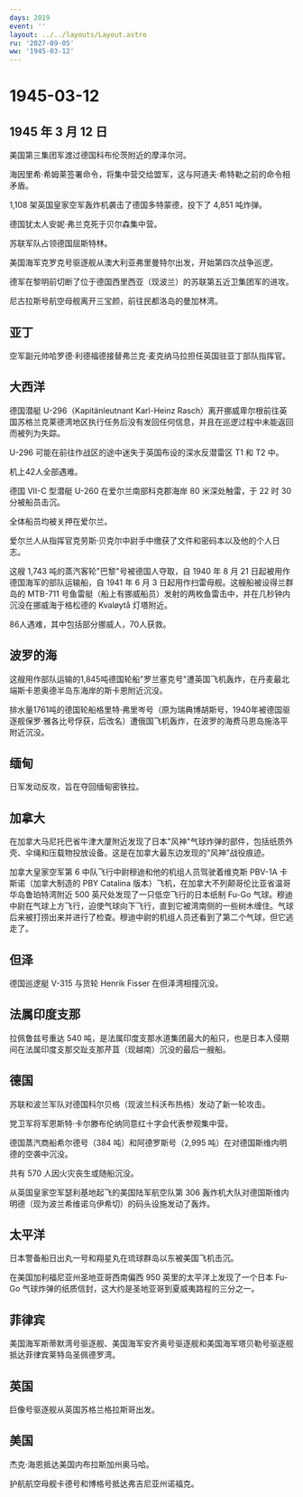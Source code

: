 ```yaml
---
days: 2019
event: ''
layout: ../../layouts/Layout.astro
ru: '2027-09-05'
ww: '1945-03-12'
---
```


# 1945-03-12

## 1945 年 3 月 12 日

美国第三集团军渡过德国科布伦茨附近的摩泽尔河。

海因里希·希姆莱签署命令，将集中营交给盟军，这与阿道夫·希特勒之前的命令相矛盾。

1,108 架英国皇家空军轰炸机袭击了德国多特蒙德，投下了 4,851 吨炸弹。

德国犹太人安妮·弗兰克死于贝尔森集中营。

苏联军队占领德国屈斯特林。

美国海军克罗克号驱逐舰从澳大利亚弗里曼特尔出发，开始第四次战争巡逻。

德军在黎明前切断了位于德国西里西亚（现波兰）的苏联第五近卫集团军的进攻。

尼古拉斯号航空母舰离开三宝颜，前往民都洛岛的曼加林湾。

## 亚丁

空军副元帅哈罗德·利德福德接替弗兰克·麦克纳马拉担任英国驻亚丁部队指挥官。

## 大西洋

德国潜艇 U-296（Kapitänleutnant Karl-Heinz
Rasch）离开挪威卑尔根前往英国苏格兰克莱德湾地区执行任务后没有发回任何信息，并且在巡逻过程中未能返回而被列为失踪。

U-296 可能在前往作战区的途中迷失于英国布设的深水反潜雷区 T1 和 T2 中。

机上42人全部遇难。

德国 VII-C 型潜艇 U-260 在爱尔兰南部科克郡海岸 80 米深处触雷，于 22 时
30 分被船员击沉。

全体船员均被关押在爱尔兰。

爱尔兰人从指挥官克劳斯·贝克尔中尉手中缴获了文件和密码本以及他的个人日志。

这艘 1,743 吨的蒸汽客轮"巴黎"号被德国人夺取，自 1940 年 8 月 21
日起被用作德国海军的部队运输船，自 1941 年 6 月 3
日起用作扫雷母舰。这艘船被设得兰群岛的 MTB-711
号鱼雷艇（船上有挪威船员）发射的两枚鱼雷击中，并在几秒钟内沉没在挪威海于格松德的
Kvaløytå 灯塔附近。

86人遇难，其中包括部分挪威人，70人获救。

## 波罗的海

这艘用作部队运输的1,845吨德国轮船"罗兰塞克号"遭英国飞机轰炸，在丹麦最北端斯卡恩奥德半岛东海岸的斯卡恩附近沉没。

排水量1761吨的德国轮船格里特·弗里岑号（原为瑞典博胡斯号，1940年被德国驱逐舰保罗·雅各比号俘获，后改名）遭俄国飞机轰炸，在波罗的海费马恩岛施洛平附近沉没。

## 缅甸

日军发动反攻，旨在夺回缅甸密铁拉。

## 加拿大

在加拿大马尼托巴省牛津大厦附近发现了日本"风神"气球炸弹的部件，包括纸质外壳、伞绳和压载物投放设备。这是在加拿大最东边发现的"风神"战役痕迹。

加拿大皇家空军第 6 中队飞行中尉穆迪和他的机组人员驾驶着维克斯 PBV-1A
卡斯诺（加拿大制造的 PBY Catalina
版本）飞机，在加拿大不列颠哥伦比亚省温哥华岛鲁珀特湾附近 500
英尺处发现了一只低空飞行的日本纸制 Fu-Go
气球。穆迪中尉在气球上方飞行，迫使气球向下飞行，直到它被湾南侧的一些树木缠住。气球后来被打捞出来并进行了检查。穆迪中尉的机组人员还看到了第二个气球，但它逃走了。

## 但泽

德国巡逻艇 V-315 与货轮 Henrik Fisser 在但泽湾相撞沉没。

## 法属印度支那

拉佩鲁兹号重达 540
吨，是法属印度支那水道集团最大的船只，也是日本入侵期间在法属印度支那交趾支那芹苴（现越南）沉没的最后一艘船。

## 德国

苏联和波兰军队对德国科尔贝格（现波兰科沃布热格）发动了新一轮攻击。

党卫军将军恩斯特·卡尔滕布伦纳同意红十字会代表参观集中营。

德国蒸汽商船希尔德号（384 吨）和阿德罗斯号（2,995
吨）在对德国斯维内明德的空袭中沉没。

共有 570 人因火灾丧生或随船沉没。

从英国皇家空军瑟利基地起飞的美国陆军航空队第 306
轰炸机大队对德国斯维内明德（现为波兰希维诺乌伊希切）的码头设施发动了轰炸。

## 太平洋

日本警备船日出丸一号和翔星丸在琉球群岛以东被美国飞机击沉。

在美国加利福尼亚州圣地亚哥西南偏西 950 英里的太平洋上发现了一个日本
Fu-Go 气球炸弹的纸质信封，这大约是圣地亚哥到夏威夷路程的三分之一。

## 菲律宾

美国海军斯蒂默湾号驱逐舰、美国海军安齐奥号驱逐舰和美国海军塔贝勒号驱逐舰抵达菲律宾莱特岛圣佩德罗湾。

## 英国

巨像号驱逐舰从英国苏格兰格拉斯哥出发。

## 美国

杰克·海恩抵达美国内布拉斯加州奥马哈。

护航航空母舰卡德号和博格号抵达弗吉尼亚州诺福克。